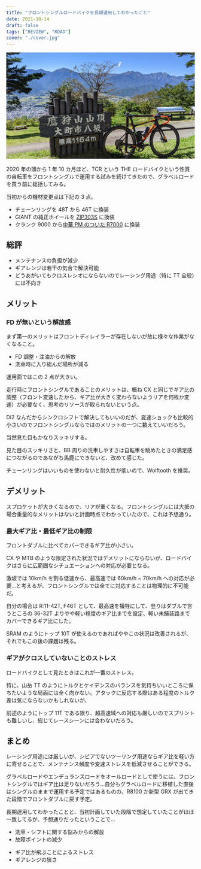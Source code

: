 ```yaml
---
title: "フロントシングルロードバイクを長期運用してわかったこと"
date: 2021-10-14
draft: false
tags: ["REVIEW", "ROAD"]
cover: "./cover.jpg"
---
```


![cover](./cover.jpg)

2020 年の頭から 1 年 10 カ月ほど、TCR という THE ロードバイクという性質の自転車をフロントシングルで運用する試みを続けてきたので、グラベルロードを買う前に総括してみる。

<LinkBox url="https://blog.gensobunya.net/post/2020/01/tcr_allroadize/" />

<LinkBox url="https://blog.gensobunya.net/post/2020/08/wt_nw/" />

当初からの機材変更点は下記の 3 点。

- チェーンリングを 48T から 46T に換装
- GIANT の純正ホイールを [ZIP303S](https://shopping.yahoo.co.jp/search?p=ZIPP+303S&cid=&pf=&pt=&area=14&dlv=&first=1&tab_ex=commerce&sc_i=shp_pc_store_searchBox) に換装
- クランク 9000 から[中華 PM のついた R7000](https://s.click.aliexpress.com/e/_AS7Nb6) に換装

## 総評

- メンテナンスの負担が減少
- ギアレンジは若干の気合で解決可能
- どうあがいてもクロスレシオにならないのでレーシング用途（特に TT 全般）には不向き

## メリット

### FD が無いという解放感

まず第一のメリットはフロントディレイラーが存在しないが故に様々な作業がなくなること。

- FD 調整・注油からの解放
- 洗車時に入り組んだ場所が減る

運用面ではこの 2 点が大きい。

走行時にフロントシングルであることのメリットは、概ね CX と同じでギア比の調整（フロント変速したから、ギア比が大きく変わらないようリアを何枚か変速）が必要なく、思考のリソースが取られないという点。

Di2 なんだからシンクロシフトで解決してもいいのだが、変速ショックも比較的小さいのでフロントシングルならではのメリットの一つに数えていいだろう。

当然見た目もかなりスッキリする。

見た目のスッキリさと、BB 周りの洗車しやすさは自転車を眺めたときの満足感につながるのであながち馬鹿にできないと、改めて感じた。

チェーンリングはいいものを使わないと耐久性が低いので、Wolftooth を推奨。

<LinkBox url="https://www.chainreactioncycles.com/jp/ja/wolf-tooth-110-bcd-%E3%83%81%E3%82%A7%E3%83%BC%E3%83%B3%E3%83%AA%E3%83%B3%E3%82%B0/rp-prod192988" />

## デメリット

スプロケットが大きくなるので、リアが重くなる。フロントシングルには大抵の場合重量的なメリットはないと計画時点でわかっていたので、これは予想通り。

### 最大ギア比・最低ギア比の制限

フロントダブルに比べてカバーできるギア比が小さい。

CX や MTB のような限定された状況ではデメリットにならないが、ロードバイクはさらに広範囲なシチュエーションへの対応が必要となる。

激坂では 10km/h を割る低速から、最高速では 60km/h ~ 70km/h への対応が必要…と考えるが、フロントシングルでは全てに対応することは物理的に不可能だ。

自分の場合は R:11-42T, F46T として、最高速を犠牲にして、登りはダブルで言うところの 36-32T よりやや軽い程度のギア比までを設定、軽い未舗装路までカバーできるギア比にした。

SRAM のようにトップ 10T が使えるのであればややこの状況は改善されるが、それでもこの後の課題は残る。

<LinkBox url="https://paypaymall.yahoo.co.jp/store/qbei/item/pi-810753" linkurl="https://ck.jp.ap.valuecommerce.com/servlet/referral?sid=3171302&pid=887657037&vc_url=https%3A%2F%2Fpaypaymall.yahoo.co.jp%2Fstore%2Fqbei%2Fitem%2Fpi-810753" />

### ギアがクロスしていないことのストレス

ロードバイクとして見たときはこれが一番のストレス。

特に、山岳 TT のようにトルクとケイデンスのバランスを気持ちいいところに保ちたいような局面には全く向かない。アタックに反応する際はある程度のトルク差は気にならないかもしれないが、

前述のようにトップ 11T である限り、超高速域への対応も厳しいのでスプリントも難しいし、総じてレースシーンには合わないだろう。

## まとめ

レーシング用途には厳しいが、シビアでないツーリング用途ならギア比を軽い方に寄せることで、メンテナンス頻度や変速ストレスを低減させることができる。

グラベルロードやエンデュランスロードをオールロードとして使うには、フロントシングルではギア比は足りないだろう…自分もグラベルロードに移植した直後はシングルのままで運用する予定ではあるものの、R8100 か新型 GRX が出てきた段階でフロントダブルに戻す予定。

長期運用してわかったことと、当初計画していた段階で想定していたことがほぼ一致してるが、予想通りだったということで…

<PositiveBox>

- 洗車・シフトに関する悩みからの解放
- 故障ポイントの減少

</PositiveBox>

<NegativeBox>

- ギア比が飛ぶことによるストレス
- ギアレンジの狭さ

</NegativeBox>

<LinkBox url="https://www.amazon.co.jp/dp/B07RSRGQLS/" isAmazonLink />
